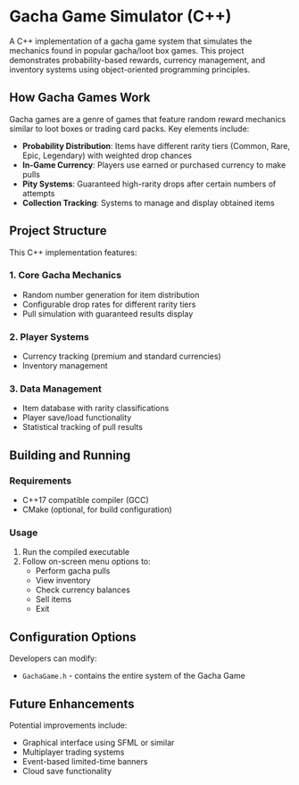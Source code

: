 # Gacha Game Simulator (C++)

A C++ implementation of a gacha game system that simulates the mechanics found in popular gacha/loot box games. This project demonstrates probability-based rewards, currency management, and inventory systems using object-oriented programming principles.

## How Gacha Games Work

Gacha games are a genre of games that feature random reward mechanics similar to loot boxes or trading card packs. Key elements include:

- **Probability Distribution**: Items have different rarity tiers (Common, Rare, Epic, Legendary) with weighted drop chances
- **In-Game Currency**: Players use earned or purchased currency to make pulls
- **Pity Systems**: Guaranteed high-rarity drops after certain numbers of attempts
- **Collection Tracking**: Systems to manage and display obtained items

## Project Structure

This C++ implementation features:

### 1. Core Gacha Mechanics
- Random number generation for item distribution
- Configurable drop rates for different rarity tiers
- Pull simulation with guaranteed results display

### 2. Player Systems
- Currency tracking (premium and standard currencies)
- Inventory management

### 3. Data Management
- Item database with rarity classifications
- Player save/load functionality
- Statistical tracking of pull results

## Building and Running

### Requirements
- C++17 compatible compiler (GCC)
- CMake (optional, for build configuration)

### Usage
1. Run the compiled executable
2. Follow on-screen menu options to:
    - Perform gacha pulls
    - View inventory
    - Check currency balances
    - Sell items
    - Exit

## Configuration Options

Developers can modify:
- `GachaGame.h` - contains the entire system of the Gacha Game
## Future Enhancements

Potential improvements include:
- Graphical interface using SFML or similar
- Multiplayer trading systems
- Event-based limited-time banners
- Cloud save functionality
